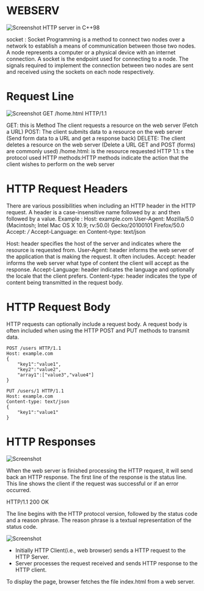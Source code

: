 # WEBSERV
![Screenshot](https://miro.medium.com/v2/resize:fit:720/format:webp/1*AwGI1e13BoLvUd2wThmSLw.jpeg)
HTTP server in C++98

socket : Socket Programming is a method to connect two nodes over a network to establish a means of communication between those two nodes. A node represents a computer or a physical device with an internet connection. A socket is the endpoint used for connecting to a node. The signals required to implement the connection between two nodes are sent and received using the sockets on each node respectively.

# Request Line
![Screenshot](https://miro.medium.com/v2/resize:fit:720/format:webp/1*Yqq-60D9mD4NVuhFd4IoFg.png)
 GET /home.html HTTP/1.1 

GET: this is Method The client requests a resource on the web server (Fetch a URL)
POST: The client submits data to a resource on the web server (Send form data to a URL and get a response back)
DELETE: The client deletes a resource on the web server (Delete a URL GET and POST (forms) are commonly used)
/home.html:  is the resource requested
HTTP 1.1: s the protocol used
HTTP methods:HTTP methods indicate the action that the client wishes to perform on the web server  

# HTTP Request Headers
There are various possibilities when including an HTTP header in the HTTP request.
A header is a case-insensitive name followed by a: and then followed by a value.
Example : 
    Host: example.com
    User-Agent: Mozilla/5.0 (Macintosh; Intel Mac OS X 10.9; rv:50.0) Gecko/20100101 Firefox/50.0
    Accept: */*
    Accept-Language: en
    Content-type: text/json

Host: header specifies the host of the server and indicates where the resource is requested from.
User-Agent: header informs the web server of the application that is making the request. It often includes.
Accept: header informs the web server what type of content the client will accept as the response.
Accept-Language: header indicates the language and optionally the locale that the client prefers.
Content-type: header indicates the type of content being transmitted in the request body.

# HTTP Request Body
HTTP requests can optionally include a request body. A request body is often included when using the HTTP POST and PUT methods to transmit data.

    POST /users HTTP/1.1
    Host: example.com
    {
        "key1":"value1",
        "key2":"value2",
        "array1":["value3","value4"]
    }

    PUT /users/1 HTTP/1.1
    Host: example.com
    Content-type: text/json
    {
        "key1":"value1"
    }

# HTTP Responses
![Screenshot](https://miro.medium.com/v2/resize:fit:720/format:webp/1*5QCrgA5LoA8AKR30ce6x5A.png)

When the web server is finished processing the HTTP request, it will send back an HTTP response.
The first line of the response is the status line. This line shows the client if the request was successful or if an error occurred.

HTTP/1.1 200 OK

The line begins with the HTTP protocol version, followed by the status code and a reason phrase. The reason phrase is a textual representation of the status code.

![Screenshot](https://miro.medium.com/v2/resize:fit:640/format:webp/1*JSnJtHpU7cWUnWIgGupu7w.png)

- Initially HTTP Client(i.e., web browser) sends a HTTP request to the HTTP Server.
- Server processes the request received and sends HTTP response to the HTTP client.

To display the page, browser fetches the file index.html from a web server.

